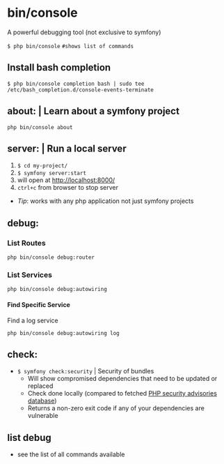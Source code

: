 
# bin/console

A powerful debugging tool (not exclusive to symfony)

`$ php bin/console`  `#shows list of commands`

## Install bash completion

`$ php bin/console completion bash | sudo tee /etc/bash_completion.d/console-events-terminate`

## about: | Learn about a symfony project

`php bin/console about`

## server: | Run a local server

1) `$ cd my-project/`
2) `$ symfony server:start`
3) will open at <http://localhost:8000/>
4) `ctrl+c` from browser to stop server
- *Tip*: works with any php application not just symfony projects

## debug:

### List Routes

`php bin/console debug:router`

### List Services

`php bin/console debug:autowiring`

#### Find Specific Service

Find a log service

`php bin/console debug:autowiring log`

## check:

- `$ symfony check:security` | Security of bundles
  - Will show compromised dependencies that need to be updated or replaced
  - Check done locally (compared to fetched [PHP security advisories database](https://github.com/FriendsOfPHP/security-advisories))
  - Returns a non-zero exit code if any of your dependencies are vulnerable

## list debug

- see the list of all commands available